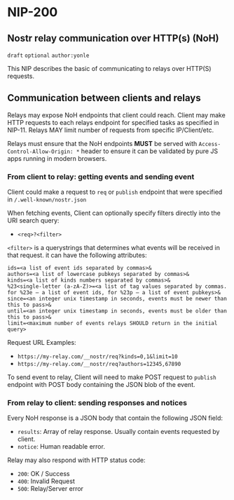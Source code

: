 NIP-200
=======

Nostr relay communication over HTTP(s) (NoH)
--------------------------------------------

`draft` `optional` `author:yonle`

This NIP describes the basic of communicating to relays over HTTP(S) requests.

## Communication between clients and relays

Relays may expose NoH endpoints that client could reach. Client may make HTTP requests to each relays endpoint for specified tasks as specified in NIP-11. Relays MAY limit number of requests from specific IP/Client/etc.

Relays must ensure that the NoH endpoints **MUST** be served with `Access-Control-Allow-Origin: *` header to ensure it can be validated by pure JS apps running in modern browsers.

### From client to relay: getting events and sending event

Client could make a request to `req` or `publish` endpoint that were specified in `/.well-known/nostr.json`

When fetching events, Client can optionally specify filters directly into the URI search query:
- `<req>?<filter>`

`<filter>` is a querystrings that determines what events will be received in that request. it can have the following attributes:

```
ids=<a list of event ids separated by commas>&
authors=<a list of lowercase pubkeys separated by commas>&
kinds=<a list of kinds numbers separated by commas>&
%23<single-letter (a-zA-Z)>=<a list of tag values separated by commas. for %23e — a list of event ids, for %23p — a list of event pubkeys>&
since=<an integer unix timestamp in seconds, events must be newer than this to pass>&
until=<an integer unix timestamp in seconds, events must be older than this to pass>&
limit=<maximum number of events relays SHOULD return in the initial query>
```

Request URL Examples:
- `https://my-relay.com/__nostr/req?kinds=0,1&limit=10`
- `https://my-relay.com/__nostr/req?authors=12345,67890`

To send event to relay, Client will need to make POST request to `publish` endpoint with POST body containing the JSON blob of the event.

### From relay to client: sending responses and notices

Every NoH response is a JSON body that contain the following JSON field:

- `results`: Array of relay response. Usually contain events requested by client.
- `notice`: Human readable error.

Relay may also respond with HTTP status code:

- `200`: OK / Success
- `400`: Invalid Request
- `500`: Relay/Server error

